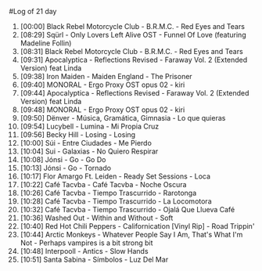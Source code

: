 #Log of 21 day

1. [00:00] Black Rebel Motorcycle Club - B.R.M.C. - Red Eyes and Tears
1. [08:29] Sqürl - Only Lovers Left Alive OST - Funnel Of Love (featuring Madeline Follin)
1. [08:31] Black Rebel Motorcycle Club - B.R.M.C. - Red Eyes and Tears
1. [09:31] Apocalyptica - Reflections Revised - Faraway Vol. 2 (Extended Version) feat Linda
1. [09:38] Iron Maiden - Maiden England - The Prisoner
1. [09:40] MONORAL - Ergo Proxy OST opus 02 - kiri
1. [09:44] Apocalyptica - Reflections Revised - Faraway Vol. 2 (Extended Version) feat Linda
1. [09:48] MONORAL - Ergo Proxy OST opus 02 - kiri
1. [09:50] Dënver - Música, Gramática, Gimnasia - Lo que quieras
1. [09:54] Lucybell - Lumina - Mi Propia Cruz
1. [09:56] Becky Hill - Losing - Losing
1. [10:00] Súi - Entre Ciudades - Me Pierdo
1. [10:04] Sui - Galaxias - No Quiero Respirar
1. [10:08] Jónsi - Go - Go Do
1. [10:13] Jónsi - Go - Tornado
1. [10:17] Flor Amargo Ft. Leiden - Ready Set Sessions - Loca
1. [10:22] Café Tacvba - Café Tacvba - Noche Oscura
1. [10:26] Café Tacvba - Tiempo Trascurrido - Rarotonga
1. [10:28] Café Tacvba - Tiempo Trascurrido - La Locomotora
1. [10:32] Café Tacvba - Tiempo Trascurrido - Ojalá Que Llueva Café
1. [10:36] Washed Out - Within and Without - Soft
1. [10:40] Red Hot Chili Peppers - Californication [Vinyl Rip] - Road Trippin'
1. [10:44] Arctic Monkeys - Whatever People Say I Am, That's What I'm Not - Perhaps vampires is a bit strong bit
1. [10:48] Interpooll - Antics - Slow Hands
1. [10:51] Santa Sabina - Símbolos - Luz Del Mar
